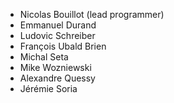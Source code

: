 * Nicolas Bouillot (lead programmer)
* Emmanuel Durand
* Ludovic Schreiber
* François Ubald Brien
* Michal Seta
* Mike Wozniewski
* Alexandre Quessy
* Jérémie Soria
